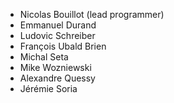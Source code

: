 * Nicolas Bouillot (lead programmer)
* Emmanuel Durand
* Ludovic Schreiber
* François Ubald Brien
* Michal Seta
* Mike Wozniewski
* Alexandre Quessy
* Jérémie Soria
